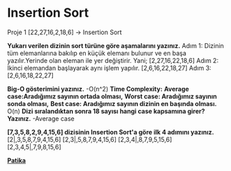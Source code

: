 # Insertion Sort
Proje 1
[22,27,16,2,18,6] -> Insertion Sort

**Yukarı verilen dizinin sort türüne göre aşamalarını yazınız.**
Adım 1: Dizinin tüm elemanlarına bakılıp en küçük elemanı bulunur ve en başa yazılır.Yerinde olan eleman ile yer değiştirir.
Yani; [2,27,16,22,18,6]
Adım 2: İkinci elemandan başlayarak aynı işlem yapılır. [2,6,16,22,18,27]
Adım 3:[2,6,16,18,22,27]

**Big-O gösterimini yazınız.**
-O(n^2)
**Time Complexity:**
**Average case:Aradığımız sayının ortada olması,** 
**Worst case: Aradığımız sayının sonda olması,** 
**Best case: Aradığımız sayının dizinin en başında olması.** O(n)
**Dizi sıralandıktan sonra 18 sayısı hangi case kapsamına girer?Yazınız.**
-Average case 




**[7,3,5,8,2,9,4,15,6] dizisinin Insertion Sort'a göre ilk 4 adımını yazınız.**
[2|,3,5,8,7,9,4,15,6]
[2,3|,5,8,7,9,4,15,6]
[2,3,4|,8,7,9,5,15,6]
[2,3,4,5|,7,9,8,15,6]

**[Patika](www.patika.dev)**
